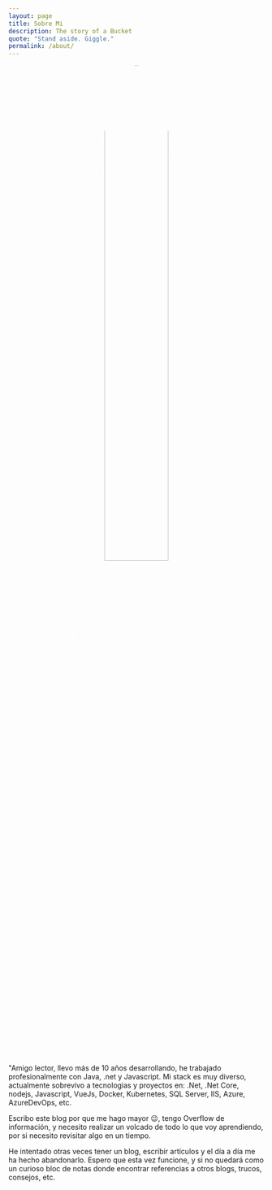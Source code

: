 ```yaml
---
layout: page
title: Sobre Mi
description: The story of a Bucket
quote: "Stand aside. Giggle."
permalink: /about/
---
```


<center><img src = "{{ site.url }}/images/{{ site.owner.avatar }}" style = "border: 1px #fff solid; border-radius: 100%; width: 50%;"></center>

<span class = "initial">"A</span>migo lector, llevo más de 10 años desarrollando, he trabajado profesionalmente con Java, .net y Javascript.
Mi stack es muy diverso, actualmente sobrevivo a tecnologias y proyectos en: .Net, .Net Core, nodejs, Javascript, VueJs, Docker, Kubernetes, SQL Server, IIS, Azure, AzureDevOps, etc.

Escribo este blog por que me hago mayor 😉, tengo Overflow de información, y necesito realizar un volcado de todo lo que voy aprendiendo, por si necesito revisitar algo en un tiempo.

He intentado otras veces tener un blog, escribir artículos y el día a día me ha hecho abandonarlo. Espero que esta vez funcione, y si no quedará como un curioso bloc de notas donde encontrar referencias a otros blogs, trucos, consejos, etc.